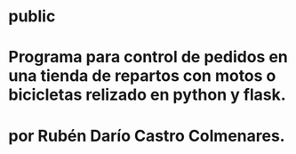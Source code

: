 # public
# Programa para control de pedidos en una tienda de repartos con motos o bicicletas relizado en python y flask.


# por Rubén Darío Castro Colmenares. 

